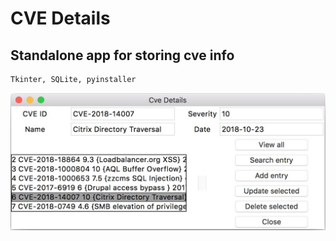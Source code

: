 # CVE Details
## Standalone app for storing cve info
```python
Tkinter, SQLite, pyinstaller
```

![screenshot](cve_screen.jpg)
